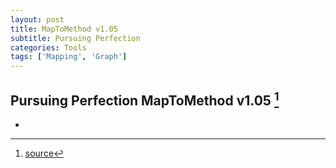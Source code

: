 ```yaml
---
layout: post
title: MapToMethod v1.05
subtitle: Pursuing Perfection
categories: Tools
tags: ['Mapping', 'Graph']
---
```


## Pursuing Perfection MapToMethod v1.05 [^fn1]

-

[^fn1]: [source](https://github.com/Mat-O-Lab/MapToMethod/releases/tag/v1.05)